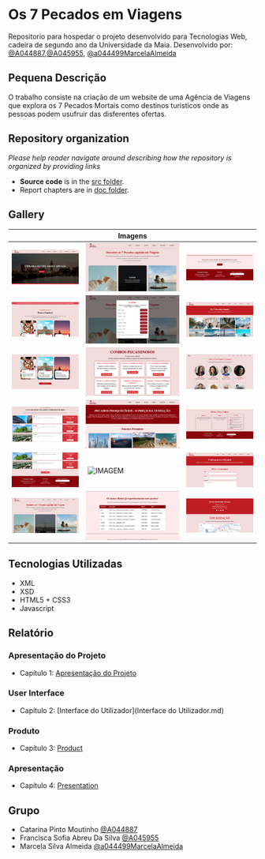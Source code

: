 # Os 7 Pecados em Viagens

Repositorio para hospedar o projeto desenvolvido para Tecnologias Web, cadeira de segundo ano da Universidade da Maia. Desenvolvido por: [@A044887](https://github.com/A044887),[@A045955](https://github.com/A045955), [@a044499MarcelaAlmeida](https://github.com/a044499MarcelaAlmeida)

## Pequena Descrição
O trabalho consiste na criação de um website de uma Agência de Viagens que explora os 7 Pecados Mortais como destinos turisticos onde as pessoas podem usufruir das disferentes ofertas.


## Repository organization

_Please help reader navigate around describing how the repository is organized by providing links_
* **Source code** is in the [src folder](src/).
* Report chapters are in [doc folder](doc/).

## Gallery

|                                     |               Imagens               |                                     |
|-------------------------------------|-------------------------------------|-------------------------------------|
| ![IMAGEM](doc/Imagens/imagem20.png) | ![IMAGEM](doc/Imagens/imagem14.png) | ![IMAGEM](doc/Imagens/imagem08.png) |
| ![IMAGEM](doc/Imagens/imagem19.png) | ![IMAGEM](doc/Imagens/imagem13.png) | ![IMAGEM](doc/Imagens/imagem07.png) |
| ![IMAGEM](doc/Imagens/imagem18.png) | ![IMAGEM](doc/Imagens/imagem12.png) | ![IMAGEM](doc/Imagens/imagem06.png) |
| ![IMAGEM](doc/Imagens/imagem17.png) | ![IMAGEM](doc/Imagens/imagem11.png) | ![IMAGEM](doc/Imagens/imagem05.png) |
| ![IMAGEM](doc/Imagens/imagem16.png) | ![IMAGEM](doc/Imagens/imagem10.png) | ![IMAGEM](doc/Imagens/imagem04.png) |
| ![IMAGEM](doc/Imagens/imagem15.png) | ![IMAGEM](doc/Imagens/imagem09.png) | ![IMAGEM](doc/Imagens/imagem03.png) |
## Tecnologias Utilizadas 

* XML
* XSD
* HTML5 + CSS3
* Javascript

## Relatório

### Apresentação do Projeto
* Capítulo 1: [Apresentação do Projeto](Apresentação.md)
### User Interface 
* Capítulo 2: [Interface do Utilizador](Interface do Utilizador.md)
### Produto
* Capítulo 3: [Product](doc/c3.md)
### Apresentação
* Capítulo 4: [Presentation](doc/c4.md)

## Grupo
* Catarina Pinto Moutinho [@A044887](https://github.com/A044887)
* Francisca Sofia Abreu Da Silva [@A045955](https://github.com/A045955)
* Marcela Silva Almeida [@a044499MarcelaAlmeida](https://github.com/a044499MarcelaAlmeida)
